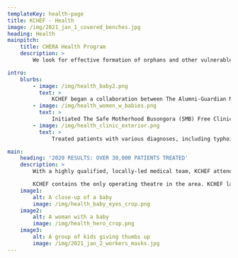 ```yaml
---
templateKey: health-page
title: KCHEF - Health
image: /img/2021_jan_1_covered_benches.jpg
heading: Health
mainpitch:
    title: CHERA Health Program
    description: >
        We look for effective formation of orphans and other vulnerable children in body, mind, and spirit that prepares them to support their families and contribute to their community.

intro:
    blurbs:
        - image: /img/health_baby2.png
          text: >
              KCHEF began a collaboration between The Alumni-Guardian Maize Mill and The Maize Mill, an economic partnership among the Alumni-Guardian Association which seeks to use its profits to cover its entire education costs of primary-age orphans in the community.
        - image: /img/health_women_w_babies.png
          text: >
              Initiated The Safe Motherhood Busongora (SMB) Free Clinics which provide prenatal services to pregnant women living in the hills above Kasese.  These women would not have access to these medical services without the program.
        - image: /img/health_clinic_exterior.png
          text: >
              Treated patients with various diagnoses, including typhoid fever, AIDS, hypertension in pregnancy, depression and anxiety, hepatitis B, alcohol and drug abuse, cardiac disease, rabies, epilepsy, and snakebites

main:
    heading: '2020 RESULTS: OVER 30,000 PATIENTS TREATED'
    description: >
        With a highly qualified, locally-led medical team, KCHEF attends to up to 2000 patients every month, and treated over 45,000 people since 2012. With a focus on maternal-infant care, the clinic provides skilled assistance during childbirth, including surgical delivery and obstetric emergency care, prevention of mother-to-child transmission of HIV (PMTCT), care for newborns (including premature and SGA infants), infant immunization, treatment for malaria, contraception, and HIV/AIDS testing, counseling and treatment, HIV prevention education in the community, and urgent care for all.

        KCHEF contains the only operating theatre in the area. KCHEF lab technicians deliver test results unavailable anywhere else in the region. The clinic includes an ultra sound scanner and radiology services. KCHEF is considered a center of excellence, providing the best care available in Kasese and regularly receiving referrals from other health facilities.
    image1:
        alt: A close-up of a baby
        image: /img/health_baby_eyes_crop.png
    image2:
        alt: A woman with a baby
        image: /img/health_hero_crop.png
    image3:
        alt: A group of kids giving thumbs up
        image: /img/2021_jan_2_workers_masks.jpg
---
```


